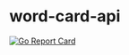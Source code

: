 # word-card-api

[![Go Report Card](https://goreportcard.com/badge/https://github.com/StarTeamTw/word-card-api?style=flat-square)](https://goreportcard.com/report/https://github.com/StarTeamTw/word-card-api)
